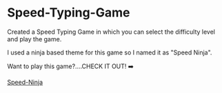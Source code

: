 # Speed-Typing-Game
Created a Speed Typing Game in which you can select the difficulty level and play the game.

I used a ninja based theme for this game so I named it as "Speed Ninja".

Want to play this game?....CHECK IT OUT! ➡️

[Speed-Ninja](https://aayush2211.github.io/Speed-Typing-Game/)
